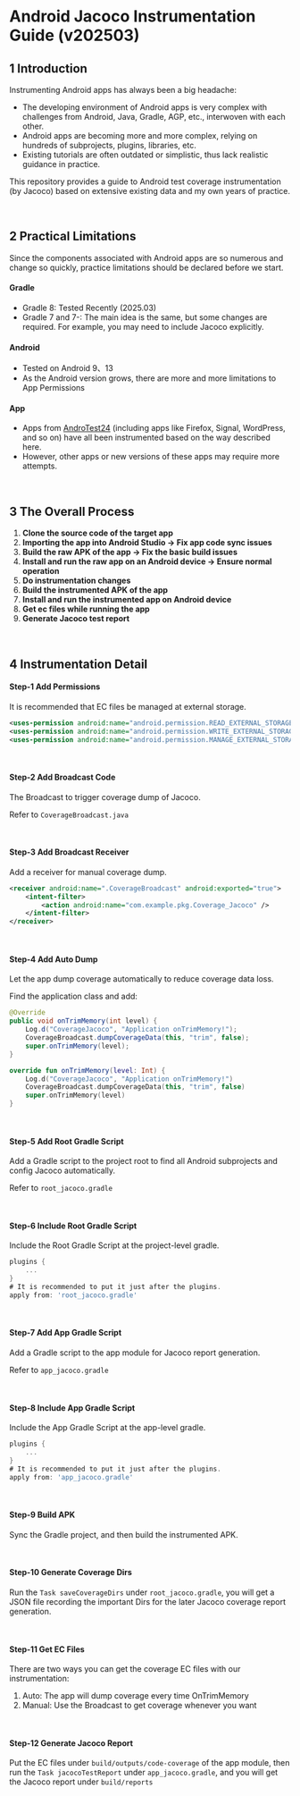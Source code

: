 # Android Jacoco Instrumentation Guide (v202503)
## 1 Introduction
Instrumenting Android apps has always been a big headache:

+ The developing environment of Android apps is very complex with challenges from Android, Java, Gradle, AGP, etc., interwoven with each other.
+ Android apps are becoming more and more complex, relying on hundreds of subprojects, plugins, libraries, etc.
+ Existing tutorials are often outdated or simplistic, thus lack realistic guidance in practice.



This repository provides a guide to Android test coverage instrumentation (by Jacoco) based on extensive existing data and my own years of practice.



<br/>



## 2 Practical Limitations
Since the components associated with Android apps are so numerous and change so quickly, practice limitations should be declared before we start.

#### Gradle
+ Gradle 8: Tested Recently (2025.03)
+ Gradle 7 and 7-: The main idea is the same, but some changes are required. For example, you may need to include Jacoco explicitly.

#### Android
+ Tested on Android 9、13
+ As the Android version grows, there are more and more limitations to App Permissions

#### App
+ Apps from [AndroTest24](https://github.com/Yuanhong-Lan/AndroTest24) (including apps like Firefox, Signal, WordPress, and so on) have all been instrumented based on the way described here.
+ However, other apps or new versions of these apps may require more attempts.



<br/>



## 3 The Overall Process
1. **Clone the source code of the target app**
2. **Importing the app into Android Studio  ->  Fix app code sync issues**
3. **Build the raw APK of the app  ->  Fix the basic build issues**
4. **Install and run the raw app on an Android device  ->  Ensure normal operation**
5. **Do instrumentation changes**
6. **Build the instrumented APK of the app**
7. **Install and run the instrumented app on Android device**
8. **Get ec files while running the app**
9. **Generate Jacoco test report**



<br/>



## 4 Instrumentation Detail
#### Step-1 Add Permissions
It is recommended that EC files be managed at external storage.

```xml
<uses-permission android:name="android.permission.READ_EXTERNAL_STORAGE"/>
<uses-permission android:name="android.permission.WRITE_EXTERNAL_STORAGE"/>
<uses-permission android:name="android.permission.MANAGE_EXTERNAL_STORAGE" tools:ignore="ScopedStorage" />
```

<br/>

#### Step-2 Add Broadcast Code
The Broadcast to trigger coverage dump of Jacoco.

Refer to `CoverageBroadcast.java`

<br/>

#### Step-3 Add Broadcast Receiver
Add a receiver for manual coverage dump.

```xml
<receiver android:name=".CoverageBroadcast" android:exported="true">
    <intent-filter>
        <action android:name="com.example.pkg.Coverage_Jacoco" />
    </intent-filter>
</receiver>
```

<br/>

#### Step-4 Add Auto Dump
Let the app dump coverage automatically to reduce coverage data loss.

Find the application class and add:

```java
@Override
public void onTrimMemory(int level) {
    Log.d("CoverageJacoco", "Application onTrimMemory!");
    CoverageBroadcast.dumpCoverageData(this, "trim", false);
    super.onTrimMemory(level);
}
```

```kotlin
override fun onTrimMemory(level: Int) {
    Log.d("CoverageJacoco", "Application onTrimMemory!")
    CoverageBroadcast.dumpCoverageData(this, "trim", false)
    super.onTrimMemory(level)
}
```

<br/>

#### Step-5 Add Root Gradle Script
Add a Gradle script to the project root to find all Android subprojects and config Jacoco automatically.

Refer to `root_jacoco.gradle`

<br/>

#### Step-6 Include Root Gradle Script
Include the Root Gradle Script at the project-level gradle.

```groovy
plugins {
    ...
}
# It is recommended to put it just after the plugins.
apply from: 'root_jacoco.gradle'
```

<br/>

#### Step-7 Add App Gradle Script
Add a Gradle script to the app module for Jacoco report generation.

Refer to `app_jacoco.gradle`

<br/>

#### Step-8 Include App Gradle Script
Include the App Gradle Script at the app-level gradle.

```groovy
plugins {
    ...
}
# It is recommended to put it just after the plugins.
apply from: 'app_jacoco.gradle'
```

<br/>

#### Step-9 Build APK
Sync the Gradle project, and then build the instrumented APK.

<br/>

#### Step-10 Generate Coverage Dirs
Run the `Task saveCoverageDirs` under `root_jacoco.gradle`, you will get a JSON file recording the important Dirs for the later Jacoco coverage report generation.

<br/>

#### Step-11 Get EC Files
There are two ways you can get the coverage EC files with our instrumentation:

1. Auto: The app will dump coverage every time OnTrimMemory
2. Manual: Use the Broadcast to get coverage whenever you want

<br/>

#### Step-12 Generate Jacoco Report
Put the EC files under `build/outputs/code-coverage` of the app module, then run the `Task jacocoTestReport` under `app_jacoco.gradle`, and you will get the Jacoco report under `build/reports`



